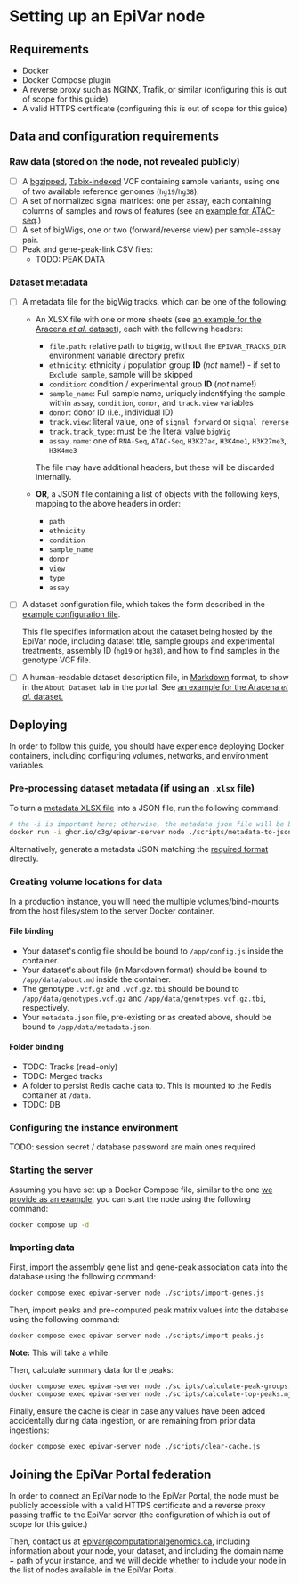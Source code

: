 # Setting up an EpiVar node



## Requirements

* Docker
* Docker Compose plugin
* A reverse proxy such as NGINX, Trafik, or similar (configuring this is out of scope for this guide)
* A valid HTTPS certificate (configuring this is out of scope for this guide)



## Data and configuration requirements

### Raw data (stored on the node, not revealed publicly)

- [ ] A [bgzipped](http://www.htslib.org/doc/bgzip.html), [Tabix-indexed](http://www.htslib.org/doc/tabix.html) VCF 
  containing sample variants, using one of two available reference genomes (`hg19`/`hg38`).
- [ ] A set of normalized signal matrices: one per assay, each containing columns of samples and rows of features
      (see an [example for ATAC-seq](/input-files/matrices/ATAC-seq.example.tsv).)
- [ ] A set of bigWigs, one or two (forward/reverse view) per sample-assay pair.
- [ ] Peak and gene-peak-link CSV files:
  - TODO: PEAK DATA

### Dataset metadata

- [ ] A metadata file for the bigWig tracks, which can be one of the following:
  - An XLSX file with one or more sheets 
    (see [an example for the Aracena *et al.* dataset](/input-files/flu-infection.xlsx)), each with the following 
    headers:
     - `file.path`: relative path to `bigWig`, without the `EPIVAR_TRACKS_DIR` environment variable directory prefix
     - `ethnicity`: ethnicity / population group **ID** (*not* name!)
           - if set to `Exclude sample`, sample will be skipped
     - `condition`: condition / experimental group **ID** (*not* name!)
     - `sample_name`: Full sample name, uniquely indentifying the sample within
       `assay`, `condition`, `donor`, and `track.view` variables
     - `donor`: donor ID (i.e., individual ID)
     - `track.view`: literal value, one of `signal_forward` or `signal_reverse`
     - `track.track_type`: must be the literal value `bigWig`
     - `assay.name`: one of `RNA-Seq`, `ATAC-Seq`, `H3K27ac`, `H3K4me1`, `H3K27me3`, `H3K4me3`
    
    The file may have additional headers, but these will be discarded internally.
  - **OR**, a JSON file containing a list of objects with the following keys, mapping to the above headers in order:
     - `path`
     - `ethnicity`
     - `condition`
     - `sample_name`
     - `donor`
     - `view`
     - `type`
     - `assay`

- [ ] A dataset configuration file, which takes the form described in the 
  [example configuration file](/config.example.js).

  This file specifies information about the dataset being hosted by the EpiVar node, including dataset title, 
  sample groups and experimental treatments, assembly ID (`hg19` or `hg38`), and how to find samples in the genotype 
  VCF file.

- [ ] A human-readable dataset description file, in [Markdown](https://commonmark.org/help/) format, to show in the 
  `About Dataset` tab in the portal. See [an example for the Aracena *et al.* dataset.](/epivar-prod/node1/about.md) 



## Deploying

In order to follow this guide, you should have experience deploying Docker containers, including configuring volumes,
networks, and environment variables.


### Pre-processing dataset metadata (if using an `.xlsx` file)

To turn a [metadata XLSX file](/input-files/flu-infection.xlsx) into a JSON file, run the following command:

```bash
# the -i is important here; otherwise, the metadata.json file will be blank!
docker run -i ghcr.io/c3g/epivar-server node ./scripts/metadata-to-json.js < path/to/metadata.xlsx > data/metadata.json
```

Alternatively, generate a metadata JSON matching the [required format](#dataset-metadata) directly.


### Creating volume locations for data

In a production instance, you will need the multiple volumes/bind-mounts from the host filesystem to the server Docker 
container.

#### File binding

- Your dataset's config file should be bound to `/app/config.js` inside the container.
- Your dataset's about file (in Markdown format) should be bound to `/app/data/about.md` inside the container.
- The genotype `.vcf.gz` and `.vcf.gz.tbi` should be bound to `/app/data/genotypes.vcf.gz` and
  `/app/data/genotypes.vcf.gz.tbi`, respectively.
- Your `metadata.json` file, pre-existing or as created above, should be bound to `/app/data/metadata.json`.

#### Folder binding

- TODO: Tracks (read-only)
- TODO: Merged tracks
- A folder to persist Redis cache data to. This is mounted to the Redis container at `/data`.
- TODO: DB


### Configuring the instance environment

TODO: session secret / database password are main ones required


### Starting the server

Assuming you have set up a Docker Compose file, similar to the one [we provide as an example](/example.docker-compose.yml),
you can start the node using the following command:

```bash
docker compose up -d
```


### Importing data

First, import the assembly gene list and gene-peak association data into the database using the following command:

```bash
docker compose exec epivar-server node ./scripts/import-genes.js
```

Then, import peaks and pre-computed peak matrix values into the database using the following command:

```bash
docker compose exec epivar-server node ./scripts/import-peaks.js
```

**Note:** This will take a while.

Then, calculate summary data for the peaks:

```bash
docker compose exec epivar-server node ./scripts/calculate-peak-groups.mjs
docker compose exec epivar-server node ./scripts/calculate-top-peaks.mjs
```

Finally, ensure the cache is clear in case any values have been added accidentally during data ingestion, or are 
remaining from prior data ingestions:

```bash
docker compose exec epivar-server node ./scripts/clear-cache.js
```



## Joining the EpiVar Portal federation

In order to connect an EpiVar node to the EpiVar Portal, the node must be publicly accessible with a valid HTTPS 
certificate and a reverse proxy passing traffic to the EpiVar server (the configuration of which is out of scope for 
this guide.) 

Then, contact us at [epivar@computationalgenomics.ca](mailto:epivar@computationalgenomics.ca), including information 
about your node, your dataset, and including the domain name + path of your instance, and we will decide whether to
include your node in the list of nodes available in the EpiVar Portal.
